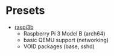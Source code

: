 # Presets

* [raspi3b](presets/raspi3b)
  * Raspberry Pi 3 Model B (arch64)
  * basic QEMU support (networking)
  * VOID packages (base, sshd)
